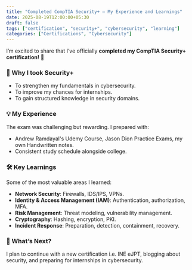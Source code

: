 ```yaml
---
title: "Completed CompTIA Security+ — My Experience and Learnings"
date: 2025-08-19T12:00:00+05:30
draft: false
tags: ["certification", "security+", "cybersecurity", "learning"]
categories: ["Certifications", "Cybersecurity"]
---
```

I’m excited to share that I’ve officially **completed my CompTIA Security+ certification!** 🎉  

### 📌 Why I took Security+
- To strengthen my fundamentals in cybersecurity.
- To improve my chances for internships.
- To gain structured knowledge in security domains.

### 💡 My Experience
The exam was challenging but rewarding. I prepared with:
- Andrew Ramdayal's Udemy Course, Jason Dion Practice Exams, my own Handwritten notes.
- Consistent study schedule alongside college.

### 🛠️ Key Learnings
Some of the most valuable areas I learned:
- **Network Security**: Firewalls, IDS/IPS, VPNs.
- **Identity & Access Management (IAM)**: Authentication, authorization, MFA.
- **Risk Management**: Threat modeling, vulnerability management.
- **Cryptography**: Hashing, encryption, PKI.
- **Incident Response**: Preparation, detection, containment, recovery.

### 🚀 What’s Next?
I plan to continue with a new certification i.e. INE eJPT, blogging about security, and preparing for internships in cybersecurity.

